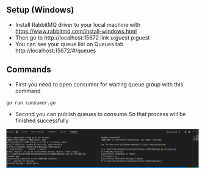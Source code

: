 ## Setup (Windows)

- Install RabbitMQ driver to your local machine with https://www.rabbitmq.com/install-windows.html
- Then go to http://localhost:15672 link u:guest p:guest
- You can see your queue list on Queues tab http://localhost:15672/#/queues


## Commands

- First you need to open consumer for waiting queue group with this command
```
go run consumer.go
```
- Second you can publish queues to consume.So that process will be finished successfully

<img src="/rabbitmq-ss.png" alt="Alt text" title="Rabbitmq ss" width="800">


